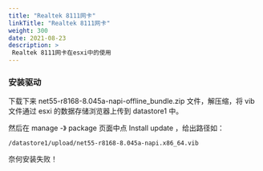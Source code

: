```yaml
---
title: "Realtek 8111网卡"
linkTitle: "Realtek 8111网卡"
weight: 300
date: 2021-08-23
description: >
 Realtek 8111网卡在esxi中的使用
---
```


### 安装驱动

下载下来 net55-r8168-8.045a-napi-offline_bundle.zip 文件，解压缩，将 vib 文件通过 esxi 的数据存储浏览器上传到 datastore1 中。

然后在 manage -》 package 页面中点 Install update ，给出路径如：

`/datastore1/upload/net55-r8168-8.045a-napi.x86_64.vib`

奈何安装失败！

